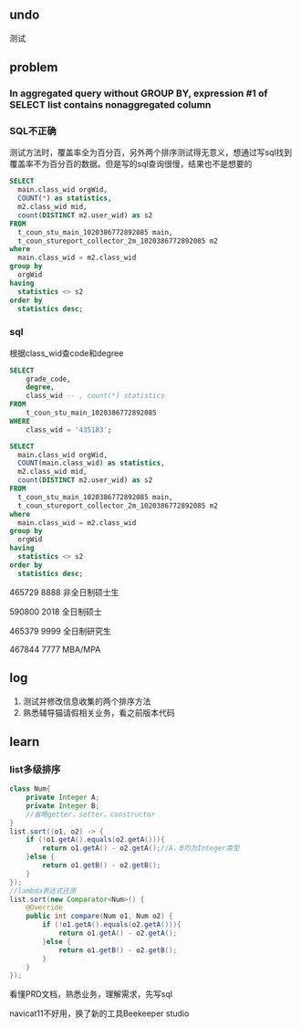 ## undo

测试



## problem

### In aggregated query without GROUP BY, expression #1 of SELECT list contains nonaggregated column 

### SQL不正确

测试方法时，覆盖率全为百分百，另外两个排序测试得无意义，想通过写sql找到覆盖率不为百分百的数据。但是写的sql查询很慢，结果也不是想要的

```sql
SELECT
  main.class_wid orgWid,
  COUNT(*) as statistics,
  m2.class_wid mid,
  count(DISTINCT m2.user_wid) as s2
FROM
  t_coun_stu_main_1020386772892085 main,
  t_coun_stureport_collector_2m_1020386772892085 m2
where
  main.class_wid = m2.class_wid
group by
  orgWid
having
  statistics <> s2
order by
  statistics desc;
```



### sql

根据class_wid查code和degree

```sql
SELECT
	grade_code,
	degree,
	class_wid -- , count(*) statistics
FROM
	t_coun_stu_main_1020386772892085
WHERE
	class_wid = '435183';
```



```sql
SELECT
  main.class_wid orgWid,
  COUNT(main.class_wid) as statistics,
  m2.class_wid mid,
  count(DISTINCT m2.user_wid) as s2
FROM
  t_coun_stu_main_1020386772892085 main,
  t_coun_stureport_collector_2m_1020386772892085 m2
where
  main.class_wid = m2.class_wid
group by
  orgWid
having
  statistics <> s2
order by
  statistics desc;
```







465729    8888    非全日制硕士生

590800   2018   全日制硕士

465379   9999   全日制研究生

467844   7777 MBA/MPA



## log

1. 测试并修改信息收集的两个排序方法
2. 熟悉辅导猫请假相关业务，看之前版本代码





## learn

### list多级排序

```java
class Num{
    private Integer A;
    private Integer B;
    //省略getter，setter，constructor
}    
list.sort((o1, o2) -> {
    if (!o1.getA().equals(o2.getA())){
        return o1.getA() - o2.getA();//A，B均为Integer类型
    }else {
        return o1.getB() - o2.getB();
    }
});
//lambda表达式还原
list.sort(new Comparator<Num>() {
    @Override
    public int compare(Num o1, Num o2) {
        if (!o1.getA().equals(o2.getA())){
            return o1.getA() - o2.getA();
        }else {
            return o1.getB() - o2.getB();
        }
    }
});
```





看懂PRD文档，熟悉业务，理解需求，先写sql



navicat11不好用，换了新的工具Beekeeper studio